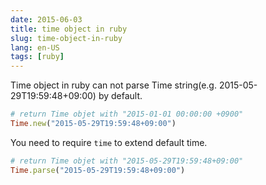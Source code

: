 ```yaml
---
date: 2015-06-03
title: time object in ruby
slug: time-object-in-ruby
lang: en-US
tags: [ruby]
---
```


Time object in ruby can not parse Time string(e.g. 2015-05-29T19:59:48+09:00) by default.

```ruby
# return Time objet with "2015-01-01 00:00:00 +0900"
Time.new("2015-05-29T19:59:48+09:00")
```

You need to require `time` to extend default time.

```ruby
# return Time objet with "2015-05-29T19:59:48+09:00"
Time.parse("2015-05-29T19:59:48+09:00")
```

